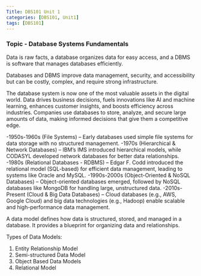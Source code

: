 ```yaml
---
Title: DBS101 Unit 1
categories: [DBS101, Unit1]
tags: [DBS101]
---
```


### Topic - Database Systems Fundamentals
Data is raw facts, a database organizes data for easy access, and a DBMS is software that manages databases efficiently.

Databases and DBMS improve data management, security, and accessibility but can be costly, complex, and require strong infrastructure.

The database system is now one of the most valuable assets in the digital world. Data drives business decisions, fuels innovations like AI and machine learning, enhances customer insights, and boosts efficiency across industries. Companies use databases to store, analyze, and secure large amounts of data, making informed decisions that give them a competitive edge.

-1950s-1960s (File Systems) – Early databases used simple file systems for data storage with no structured management.
-1970s (Hierarchical & Network Databases) – IBM’s IMS introduced hierarchical models, while CODASYL developed network databases for better data relationships.
-1980s (Relational Databases - RDBMS) – Edgar F. Codd introduced the relational model (SQL-based) for efficient data management, leading to systems like Oracle and MySQL.
-1990s-2000s (Object-Oriented & NoSQL Databases) – Object-oriented databases emerged, followed by NoSQL databases like MongoDB for handling large, unstructured data.
-2010s-Present (Cloud & Big Data Databases) – Cloud databases (e.g., AWS, Google Cloud) and big data technologies (e.g., Hadoop) enable scalable and high-performance data management.

A data model defines how data is structured, stored, and managed in a database. It provides a blueprint for organizing data and relationships.

Types of Data Models:
1. Entity Relationship Model
2. Semi-structured Data Model
3. Object Based Data Models 
4. Relational Model

